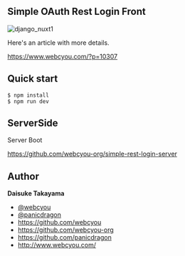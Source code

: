 ## Simple OAuth Rest Login Front


![django_nuxt1](https://user-images.githubusercontent.com/1584153/83972536-a5420580-a91b-11ea-8f35-f4c5a290adb7.png)


Here's an article with more details.

https://www.webcyou.com/?p=10307


## Quick start

```
$ npm install
$ npm run dev
```

## ServerSide

Server Boot

https://github.com/webcyou-org/simple-rest-login-server

## Author

**Daisuke Takayama**
* [@webcyou](https://twitter.com/webcyou)
* [@panicdragon](https://twitter.com/panicdragon)
* <https://github.com/webcyou>
* <https://github.com/webcyou-org>
* <https://github.com/panicdragon>
* <http://www.webcyou.com/>
